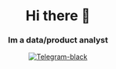 <div id="header" align="center">
  <h1>Hi there 👋</h1>
  <h3>Im a data/product analyst</h3>
</div>

<div id="socials" align="center">
  <a href="https://t.me/da_bereg">
    <img src="https://img.icons8.com/?size=100&id=lUktdBVdL4Kb&format=png&color=000000" alt="Telegram-black"/>
  </a>
</div>
<!--
**iambereg/iambereg** is a ✨ _special_ ✨ repository because its `README.md` (this file) appears on your GitHub profile.

Here are some ideas to get you started:

- 🔭 I’m currently working on ...
- 🌱 I’m currently learning ...
- 👯 I’m looking to collaborate on ...
- 🤔 I’m looking for help with ...
- 💬 Ask me about ...
- 📫 How to reach me: ...
- 😄 Pronouns: ...
- ⚡ Fun fact: ...
-->
